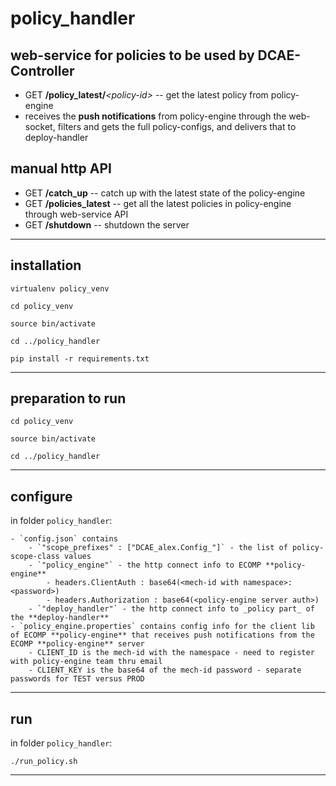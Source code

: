 # policy_handler 
## web-service for policies to be used by DCAE-Controller

- GET **/policy\_latest/***\<policy-id>* -- get the latest policy from policy-engine
- receives the **push notifications** from policy-engine through the web-socket, filters and gets the full policy-configs, and delivers that to deploy-handler

## manual http API

- GET **/catch_up** -- catch up with the latest state of the policy-engine 
- GET **/policies_latest** -- get all the latest policies in policy-engine through web-service API
- GET **/shutdown** -- shutdown the server

----------

## installation

`virtualenv policy_venv`

`cd policy_venv`

`source bin/activate`

`cd ../policy_handler`

`pip install -r requirements.txt`

----------

## preparation to run

`cd policy_venv`

`source bin/activate`

`cd ../policy_handler`

----------

## configure

in folder `policy_handler`:

    - `config.json` contains
        - `"scope_prefixes" : ["DCAE_alex.Config_"]` - the list of policy-scope-class values
        - `"policy_engine"` - the http connect info to ECOMP **policy-engine**
            - headers.ClientAuth : base64(<mech-id with namespace>:<password>)
            - headers.Authorization : base64(<policy-engine server auth>)
        - `"deploy_handler"` - the http connect info to _policy part_ of the **deploy-handler**
    - `policy_engine.properties` contains config info for the client lib of ECOMP **policy-engine** that receives push notifications from the ECOMP **policy-engine** server
        - CLIENT_ID is the mech-id with the namespace - need to register with policy-engine team thru email
        - CLIENT_KEY is the base64 of the mech-id password - separate passwords for TEST versus PROD

----------

## run

in folder `policy_handler`:

`./run_policy.sh`

----------
